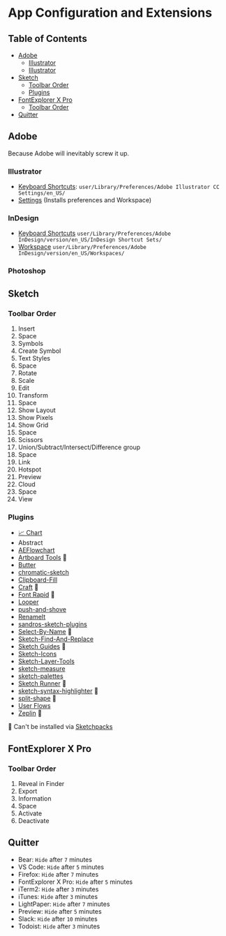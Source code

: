# App Configuration and Extensions


## Table of Contents
- [Adobe](#adobe)
    - [Illustrator](#illustrator)
    - [Illustrator](#indesign)
- [Sketch](#sketch)
    - [Toolbar Order](#toolbar-order)
    - [Plugins](#plugins)
- [FontExplorer X Pro](#fontexplorer-x-pro)
    - [Toolbar Order](#toolbar-order-1)
- [Quitter](#quitter)


## Adobe

Because Adobe will inevitably screw it up.

### Illustrator

- [Keyboard Shortcuts](https://github.com/ericwbailey/dotfiles/blob/master/Adobe/Illustrator/Keyboard%20Shortcuts/ericwbailey.kys): `user/Library/Preferences/Adobe Illustrator CC Settings/en_US/`
- [Settings](https://github.com/ericwbailey/dotfiles/blob/master/Adobe/Illustrator/AI24Settings_Dec%202%2C%202019_9%2040%20PM) (Installs preferences and Workspace)

### InDesign

- [Keyboard Shortcuts](https://github.com/ericwbailey/dotfiles/blob/master/Adobe/InDesign/Keyboard%20Shortcuts/ericwbailey.indk) `user/Library/Preferences/Adobe InDesign/version/en_US/InDesign Shortcut Sets/`
- [Workspace](https://github.com/ericwbailey/dotfiles/blob/master/Adobe/InDesign/Workspace/ericwbailey.xml) `user/Library/Preferences/Adobe InDesign/version/en_US/Workspaces/`

### Photoshop




## Sketch

### Toolbar Order

1. Insert
2. Space
3. Symbols
4. Create Symbol
5. Text Styles
6. Space
7. Rotate
8. Scale
9. Edit
10. Transform
11. Space
12. Show Layout
13. Show Pixels
14. Show Grid
15. Space
16. Scissors
17. Union/Subtract/Intersect/Difference group
18. Space
19. Link
20. Hotspot
21. Preview
22. Cloud
23. Space
24. View

### Plugins

- [📈 Chart](https://github.com/pavelkuligin/chart)
- Abstract
- [AEFlowchart](https://github.com/tadija/aeflowchart)
- [Artboard Tools](https://github.com/frankko/Artboard-Tools) 🔽
- [Butter](https://github.com/pberrecloth/butter-sketch-plugin)
- [chromatic-sketch](https://github.com/petterheterjag/chromatic-sketch)
- [Clipboard-Fill](https://github.com/ScottSavarie/Clipboard-Fill)
- [Craft](https://labs.invisionapp.com/craft) 🔽
- [Font Rapid](https://fontrapid.com/) 🔽
- [Looper](http://sureskumar.com/looper/)
- [push-and-shove](https://github.com/ozzik/push-and-shove)
- [RenameIt](https://github.com/rodi01/RenameIt)
- [sandros-sketch-plugins](https://github.com/alssndro/sandros-sketch-plugins)
- [Select-By-Name](https://github.com/sebj/Select-By-Name) 🔽
- [Sketch-Find-And-Replace](https://github.com/thierryc/Sketch-Find-And-Replace)
- [Sketch Guides](https://celynxie.com/sources/sketchguides.html) 🔽
- [Sketch-Icons](https://sketchicons.com/)
- [Sketch-Layer-Tools](https://github.com/hrescak/Sketch-Layer-Tools)
- [sketch-measure](https://github.com/utom/sketch-measure)
- [sketch-palettes](https://github.com/andrewfiorillo/sketch-palettes)
- [Sketch Runner](https://sketchrunner.com/) 🔽
- [sketch-syntax-highlighter](https://github.com/danielguillan/sketch-syntax-highlighter) 🔽
- [split-shape](https://github.com/kupe517/sketch-split-shape) 🔽
- [User Flows](https://abynim.github.io/UserFlows/)
- [Zeplin](https://zeplin.io/) 🔽

🔽 Can't be installed via [Sketchpacks](https://sketchpacks.com/)


## FontExplorer X Pro

### Toolbar Order

1. Reveal in Finder
2. Export
3. Information
4. Space
5. Activate
6. Deactivate


## Quitter

- Bear: `Hide` after `7` minutes
- VS Code: `Hide` after `5` minutes
- Firefox: `Hide` after `7` minutes
- FontExplorer X Pro: `Hide` after `5` minutes
- iTerm2: `Hide` after `3` minutes
- iTunes: `Hide` after `3` minutes
- LightPaper: `Hide` after `7` minutes
- Preview: `Hide` after `5` minutes
- Slack: `Hide` after `10` minutes
- Todoist: `Hide` after `3` minutes
